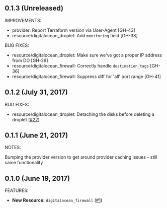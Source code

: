 ## 0.1.3 (Unreleased)

IMPROVEMENTS:

* provider: Report Terraform version via User-Agent [GH-43]
* resource/digitalocean_droplet: Add `monitoring` field [GH-38]

BUG FIXES:

* resource/digitalocean_droplet: Make sure we've got a proper IP address from DO [GH-29]
* resource/digitalocean_firewall: Correctly handle `destination_tags` [GH-36]
* resource/digitalocean_firewall: Suppress diff for 'all' port range [GH-41]

## 0.1.2 (July 31, 2017)

BUG FIXES:

* resource/digitalocean_droplet: Detaching the disks before deleting a droplet ([#22](https://github.com/terraform-providers/terraform-provider-digitalocean/issues/22))

## 0.1.1 (June 21, 2017)

NOTES:

Bumping the provider version to get around provider caching issues - still same functionality

## 0.1.0 (June 19, 2017)

FEATURES:

* **New Resource:** `digitalocean_firewall` ([#1](https://github.com/terraform-providers/terraform-provider-digitalocean/issues/1))

